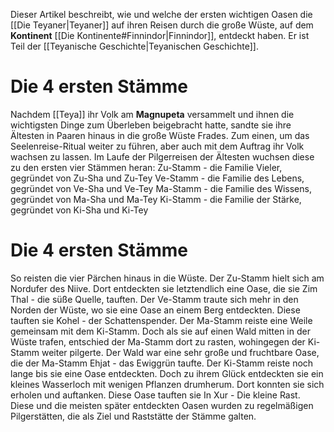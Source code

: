 Dieser Artikel beschreibt, wie und welche der ersten wichtigen Oasen die [[Die Teyaner|Teyaner]] auf ihren Reisen durch die große Wüste, auf dem **Kontinent** [[Die Kontinente#Finnindor|Finnindor]], entdeckt haben. Er ist Teil der [[Teyanische Geschichte|Teyanischen Geschichte]].
# Die 4 ersten Stämme
Nachdem [[Teya]] ihr Volk am **Magnupeta** versammelt und ihnen die wichtigsten Dinge zum Überleben beigebracht hatte, sandte sie ihre Ältesten in Paaren hinaus in die große Wüste Frades. Zum einen, um das Seelenreise-Ritual weiter zu führen, aber auch mit dem
Auftrag ihr Volk wachsen zu lassen. Im Laufe der Pilgerreisen der Ältesten wuchsen diese zu den ersten vier Stämmen heran:
Zu-Stamm - die Familie Vieler, gegründet von Zu-Sha und Zu-Tey
Ve-Stamm - die Familie des Lebens, gegründet von Ve-Sha und Ve-Tey
Ma-Stamm - die Familie des Wissens, gegründet von Ma-Sha und Ma-Tey
Ki-Stamm - die Familie der Stärke, gegründet von Ki-Sha und Ki-Tey
# Die 4 ersten Stämme
So reisten die vier Pärchen hinaus in die Wüste.
Der Zu-Stamm hielt sich am Nordufer des Niive. Dort entdeckten sie letztendlich eine Oase, die sie Zim Thal - die süße Quelle, tauften.
Der Ve-Stamm traute sich mehr in den Norden der Wüste, wo sie eine Oase an einem Berg entdeckten. Diese tauften sie Kohel - der Schattenspender.
Der Ma-Stamm reiste eine Weile gemeinsam mit dem Ki-Stamm. Doch als sie auf einen Wald mitten in der Wüste trafen, entschied der Ma-Stamm dort zu rasten, wohingegen der Ki-Stamm weiter pilgerte. Der Wald war eine sehr große und fruchtbare Oase,
die der Ma-Stamm Ehjat - das Ewiggrün taufte.
Der Ki-Stamm reiste noch lange bis sie eine Oase entdeckten. Doch zu ihrem Glück entdeckten sie ein kleines Wasserloch mit wenigen Pflanzen drumherum. Dort konnten sie sich erholen und auftanken. Diese Oase tauften sie In Xur - Die kleine Rast.
Diese und die meisten später entdeckten Oasen wurden zu regelmäßigen Pilgerstätten, die als Ziel und Raststätte der Stämme galten.